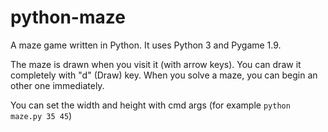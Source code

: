 python-maze
===========

A maze game written in Python. It uses Python 3 and Pygame 1.9.

The maze is drawn when you visit it (with arrow keys). You can draw it completely with "d" (Draw) key.
When you solve a maze, you can begin an other one immediately.

You can set the width and height with cmd args (for example `python maze.py 35 45`)
